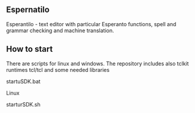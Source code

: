 ## Espernatilo ##

Esperantilo - text editor with particular Esperanto functions, spell and grammar checking and machine translation.

## How to start ##

There are scripts for linux and windows.
The repository includes also tclkit runtimes tcl/tcl and some needed libraries

   startuSDK.bat
   
Linux

   starturSDK.sh
   
